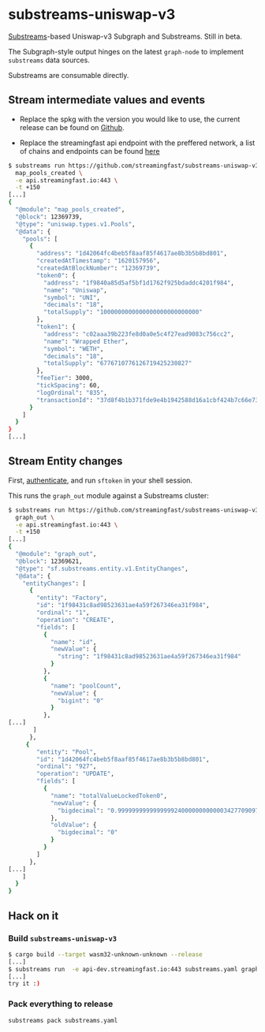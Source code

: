 # substreams-uniswap-v3

[Substreams](https://substreams.streamingfast.io)-based Uniswap-v3 Subgraph and Substreams. Still in beta.

The Subgraph-style output hinges on the latest `graph-node` to implement `substreams` data sources.

Substreams are consumable directly.

## Stream intermediate values and events

- Replace the spkg with the version you would like to use, the current release can be found on [Github](https://github.com/streamingfast/substreams-uniswap-v3/releases).

- Replace the streamingfast api endpoint with the preffered network, a list of chains and endpoints can be found [here](https://substreams.streamingfast.io/reference-and-specs/chains-and-endpoints)

```bash
$ substreams run https://github.com/streamingfast/substreams-uniswap-v3/releases/download/v0.2.8/substreams.spkg \
  map_pools_created \
  -e api.streamingfast.io:443 \
  -t +150
[...]
{
  "@module": "map_pools_created",
  "@block": 12369739,
  "@type": "uniswap.types.v1.Pools",
  "@data": {
    "pools": [
      {
        "address": "1d42064fc4beb5f8aaf85f4617ae8b3b5b8bd801",
        "createdAtTimestamp": "1620157956",
        "createdAtBlockNumber": "12369739",
        "token0": {
          "address": "1f9840a85d5af5bf1d1762f925bdaddc4201f984",
          "name": "Uniswap",
          "symbol": "UNI",
          "decimals": "18",
          "totalSupply": "1000000000000000000000000000"
        },
        "token1": {
          "address": "c02aaa39b223fe8d0a0e5c4f27ead9083c756cc2",
          "name": "Wrapped Ether",
          "symbol": "WETH",
          "decimals": "18",
          "totalSupply": "6776710776126719425230827"
        },
        "feeTier": 3000,
        "tickSpacing": 60,
        "logOrdinal": "835",
        "transactionId": "37d8f4b1b371fde9e4b1942588d16a1cbf424b7c66e731ec915aca785ca2efcf"
      }
    ]
  }
}
[...]
```



## Stream Entity changes

First, [authenticate](https://substreams.streamingfast.io/reference-and-specs/authentication), and run `sftoken` in your shell session.

This runs the `graph_out` module against a Substreams cluster:

```bash
$ substreams run https://github.com/streamingfast/substreams-uniswap-v3/releases/download/v0.2.8/substreams.spkg \
  graph_out \
  -e api.streamingfast.io:443 \
  -t +150
[...]
{
  "@module": "graph_out",
  "@block": 12369621,
  "@type": "sf.substreams.entity.v1.EntityChanges",
  "@data": {
    "entityChanges": [
      {
        "entity": "Factory",
        "id": "1f98431c8ad98523631ae4a59f267346ea31f984",
        "ordinal": "1",
        "operation": "CREATE",
        "fields": [
          {
            "name": "id",
            "newValue": {
              "string": "1f98431c8ad98523631ae4a59f267346ea31f984"
            }
          },
          {
            "name": "poolCount",
            "newValue": {
              "bigint": "0"
            }
          },
[...]
       ]
      },
     {
        "entity": "Pool",
        "id": "1d42064fc4beb5f8aaf85f4617ae8b3b5b8bd801",
        "ordinal": "927",
        "operation": "UPDATE",
        "fields": [
          {
            "name": "totalValueLockedToken0",
            "newValue": {
              "bigdecimal": "0.9999999999999999240000000000003427709097170609759698726797493006923644998096278868615627288818359375"
            },
            "oldValue": {
              "bigdecimal": "0"
            }
          }
        ]
      },
[...]
    ]
  }
}
```



## Hack on it

### Build `substreams-uniswap-v3`

```bash
$ cargo build --target wasm32-unknown-unknown --release
[...]
$ substreams run  -e api-dev.streamingfast.io:443 substreams.yaml graph_out -t +150
[...]
try it :)
```


### Pack everything to release

```bash
substreams pack substreams.yaml
```
